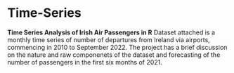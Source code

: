 # Time-Series
**Time Series Analysis of Irish Air Passengers in R**
Dataset attached is a monthly time series of number of departures from Ireland via airports, commencing in 2010 to September 2022.
The project has a brief discussion on the nature and raw componenets of the dataset and forecasting of the number of passengers in the first six months of 2021.
